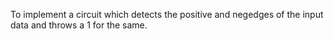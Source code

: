 To implement a circuit which detects the positive and negedges of the input data and throws a 1 for the same.
